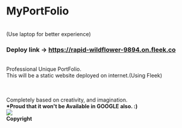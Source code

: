# MyPortFolio
<br>(Use laptop for better experience)<br>
### Deploy link -> https://rapid-wildflower-9894.on.fleek.co
<br> Professional Unique PortFolio.
<br>This will be a static website deployed on internet.(Using Fleek)

<br><br> Completely based on creativity, and imagination.
<br><b>*Proud that it won't be Available in GOOGLE also. :)</b><br>
[![](https://visitcount.itsvg.in/api?id=PortFolio&label=Profile%20Views&color=8&icon=6&pretty=false)](https://visitcount.itsvg.in)
<br><b><b>Copyright</b></b>
